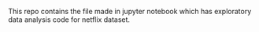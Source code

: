 This repo contains the file made in jupyter notebook which has exploratory data analysis code for netflix dataset.
